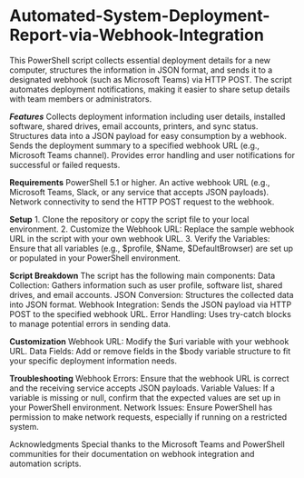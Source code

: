 # Automated-System-Deployment-Report-via-Webhook-Integration

This PowerShell script collects essential deployment details for a new computer, structures the information in JSON format, and sends it to a designated webhook (such as Microsoft Teams) via HTTP POST. 
The script automates deployment notifications, making it easier to share setup details with team members or administrators.

**_Features_**
  Collects deployment information including user details, installed software, shared drives, email accounts, printers, and sync status.
	Structures data into a JSON payload for easy consumption by a webhook.
	Sends the deployment summary to a specified webhook URL (e.g., Microsoft Teams channel).
	Provides error handling and user notifications for successful or failed requests.

**Requirements**
	PowerShell 5.1 or higher.
	An active webhook URL (e.g., Microsoft Teams, Slack, or any service that accepts JSON payloads).
	Network connectivity to send the HTTP POST request to the webhook.

**Setup**
	1.	Clone the repository or copy the script file to your local environment.
	2.	Customize the Webhook URL: Replace the sample webhook URL in the script with your own webhook URL.
	3.	Verify the Variables: Ensure that all variables (e.g., $profile, $Name, $DefaultBrowser) are set up or populated in your PowerShell environment.

**Script Breakdown**
The script has the following main components:
  Data Collection: Gathers information such as user profile, software list, shared drives, and email accounts.
  JSON Conversion: Structures the collected data into JSON format.
	Webhook Integration: Sends the JSON payload via HTTP POST to the specified webhook URL.
	Error Handling: Uses try-catch blocks to manage potential errors in sending data.

 **Customization**
	Webhook URL: Modify the $uri variable with your webhook URL.
	Data Fields: Add or remove fields in the $body variable structure to fit your specific deployment information needs.

 **Troubleshooting**
	Webhook Errors: Ensure that the webhook URL is correct and the receiving service accepts JSON payloads.
	Variable Values: If a variable is missing or null, confirm that the expected values are set up in your PowerShell environment.
	Network Issues: Ensure PowerShell has permission to make network requests, especially if running on a restricted system.

 Acknowledgments
Special thanks to the Microsoft Teams and PowerShell communities for their documentation on webhook integration and automation scripts.
